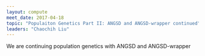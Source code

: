 ```yaml
---
layout: compute
meet_date: 2017-04-18
topic: "Populaiton Genetics Part II: ANGSD and ANGSD-wrapper continued"
leaders: "Chaochih Liu"
---
```


We are continuing population genetics with ANGSD and ANGSD-wrapper
